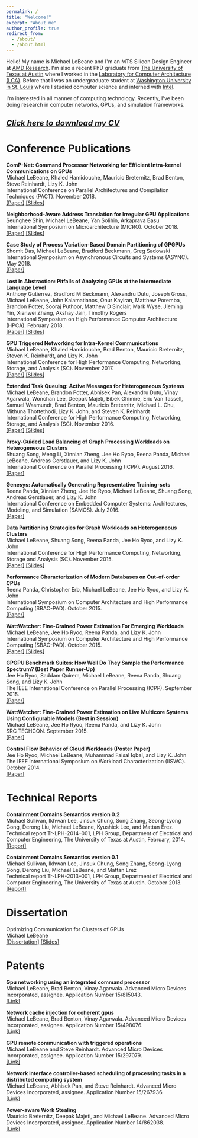 ```yaml
---
permalink: /
title: "Welcome!"
excerpt: "About me"
author_profile: true
redirect_from: 
  - /about/
  - /about.html
---
```


Hello!  My name is Michael LeBeane and I'm an MTS Silicon Design Engineer at [AMD Research](https://www.amd.com/en-us/who-we-are/corporate-information/research).  I'm also a recent PhD graduate from [The University of Texas at Austin](https://www.utexas.edu/) where I worked in the [Laboratory for Computer Architecture (LCA)](https://lca.ece.utexas.edu/).  Before that I was an undergraduate student at [Washington University in St. Louis](https://wustl.edu/) where I studied computer science and interned with [Intel](https://www.intel.com).

I'm interested in all manner of computing technology.  Recently, I've been doing research in computer networks, GPUs, and simulation frameworks.

## [**_Click here to download my CV_**](../files/lebeane_cv.pdf)  

Conference Publications
======
**ComP-Net: Command Processor Networking for Efficient Intra-kernel Communications on GPUs**  
Michael LeBeane, Khaled Hamidouche, Mauricio Breternitz, Brad Benton, Steve Reinhardt, Lizy K. John  
International Conference on Parallel Architectures and Compilation Techniques (PACT). November 2018.  
[\[Paper\]](../files/papers/pact_2018.pdf) [\[Slides\]](../files/slides/pact_2018.pdf)

**Neighborhood-Aware Address Translation for Irregular GPU Applications**  
Seunghee Shin, Michael LeBeane, Yan Solihin, Arkaprava Basu  
International Symposium on Microarchitecture (MICRO). October 2018.  
[\[Paper\]](../files/papers/micro_2018.pdf) [\[Slides\]](../files/slides/micro_2018.pdf)

**Case Study of Process Variation-Based Domain Partitioning of GPGPUs**  
Shomit Das, Michael LeBeane, Bradford Beckmann, Greg Sadowski  
International Symposium on Asynchronous Circuits and Systems (ASYNC). May 2018.  
[\[Paper\]](../files/papers/async_2018.pdf)

**Lost in Abstraction: Pitfalls of Analyzing GPUs at the Intermediate Language Level**  
Anthony Gutierrez, Bradford M Beckmann, Alexandru Dutu, Joseph Gross, Michael LeBeane, John Kalamatianos, Onur Kayiran, Matthew Poremba, Brandon Potter, Sooraj Puthoor, Matthew D Sinclair, Mark Wyse, Jieming Yin, Xianwei Zhang, Akshay Jain, Timothy Rogers  
International Symposium on High Performance Computer Architecture (HPCA). February 2018.  
[\[Paper\]](../files/papers/hpca_2017.pdf) [\[Slides\]](../files/slides/hpca_2017.pdf)

**GPU Triggered Networking for Intra-Kernel Communications**   
Michael LeBeane, Khaled Hamidouche, Brad Benton, Mauricio Breternitz, Steven K. Reinhardt, and Lizy K. John  
International Conference for High Performance Computing, Networking, Storage, and Analysis (SC). November 2017.  
[\[Paper\]](../files/papers/sc_2017.pdf) [\[Slides\]](../files/slides/sc_2017.pdf)

**Extended Task Queuing: Active Messages for Heterogeneous Systems**  
Michael LeBeane, Brandon Potter, Abhisek Pan, Alexandru Dutu, Vinay Agarwala, Wonchan Lee, Deepak Majeti, Bibek Ghimire, Eric Van Tassell, Samuel Wasmundt, Brad Benton, Mauricio Breternitz, Michael L. Chu, Mithuna Thottethodi, Lizy K. John, and Steven K. Reinhardt  
International Conference for High Performance Computing, Networking, Storage, and Analysis (SC). November 2016.  
[\[Paper\]](../files/papers/sc_2016.pdf) [\[Slides\]](../files/slides/sc_2016.pdf)

**Proxy-Guided Load Balancing of Graph Processing Workloads on Heterogeneous Clusters**  
Shuang Song, Meng Li, Xinnian Zheng, Jee Ho Ryoo, Reena Panda, Michael LeBeane, Andreas Gerstlauer, and Lizy K. John  
International Conference on Parallel Processing (ICPP). August 2016.  
[\[Paper\]](../files/papers/icpp_2016.pdf)

**Genesys: Automatically Generating Representative Training-sets**  
Reena Panda, Xinnian Zheng, Jee Ho Ryoo, Michael LeBeane, Shuang Song, Andreas Gerstlauer, and Lizy K. John  
International Conference on Embedded Computer Systems: Architectures, Modeling, and Simulation (SAMOS). July 2016.  
[\[Paper\]](../files/papers/samos_2016.pdf)

**Data Partitioning Strategies for Graph Workloads on Heterogeneous Clusters**  
Michael LeBeane, Shuang Song, Reena Panda, Jee Ho Ryoo, and Lizy K. John  
International Conference for High Performance Computing, Networking, Storage and Analysis (SC). November 2015.  
[\[Paper\]](../files/papers/sc_2015.pdf) [\[Slides\]](../files/slides/sc_2015.pdf)

**Performance Characterization of Modern Databases on Out-of-order CPUs**  
Reena Panda, Christopher Erb, Michael LeBeane, Jee Ho Ryoo, and Lizy K. John  
International Symposium on Computer Architecture and High Performance Computing (SBAC-PAD). October 2015.  
[\[Paper\]](../files/papers/sbacpad_2015.pdf)

**WattWatcher: Fine-Grained Power Estimation For Emerging Workloads**  
Michael LeBeane, Jee Ho Ryoo, Reena Panda, and Lizy K. John  
International Symposium on Computer Architecture and High Performance Computing (SBAC-PAD). October 2015.  
[\[Paper\]](../files/papers/wattwatcher.pdf) [\[Slides\]](../files/slides/wattwatcher.pdf)

**GPGPU Benchmark Suites: How Well Do They Sample the Performance Spectrum? (Best Paper Runner-Up)**  
Jee Ho Ryoo, Saddam Quirem, Michael LeBeane, Reena Panda, Shuang Song, and Lizy K. John  
The IEEE International Conference on Parallel Processing (ICPP). September 2015.  
[\[Paper\]](../files/papers/icpp_2015.pdf)

**WattWatcher: Fine-Grained Power Estimation on Live Multicore Systems Using Configurable Models (Best in Session)**  
Michael LeBeane, Jee Ho Ryoo, Reena Panda, and Lizy K. John  
SRC TECHCON. September 2015.  
[\[Paper\]](../files/papers/wattwatcher_techcon.pdf)

**Control Flow Behavior of Cloud Workloads (Poster Paper)**  
Jee Ho Ryoo, Michael LeBeane, Muhammad Faisal Iqbal, and Lizy K. John  
The IEEE International Symposium on Workload Characterization (IISWC). October 2014.  
[\[Paper\]](../files/papers/iiswc_2014.pdf)

Technical Reports
======
**Containment Domains Semantics version 0.2**  
Michael Sullivan, Ikhwan Lee, Jinsuk Chung, Song Zhang, Seong-Lyong Gong, Derong Liu, Michael LeBeane, Kyushick Lee, and Mattan Erez.  
Technical report Tr-LPH-2014–001, LPH Group, Department of Electrical and Computer Engineering, The University of Texas at Austin, February, 2014.  
[\[Report\]](../files/tech_reports/cd_semantics_v2.pdf)

**Containment Domains Semantics version 0.1**  
Michael Sullivan, Ikhwan Lee, Jinsuk Chung, Song Zhang, Seong-Lyong Gong, Derong Liu, Michael LeBeane, and Mattan Erez  
Technical report Tr-LPH-2013–001, LPH Group, Department of Electrical and Computer Engineering, The University of Texas at Austin. October 2013.  
[\[Report\]](../files/tech_reports/cd_semantics_v1.pdf)

Dissertation
======
Optimizing Communication for Clusters of GPUs  
Michael LeBeane  
[\[Dissertation\]](../files/papers/dissertation.pdf) [\[Slides\]](../files/slides/dissertation.pdf)

Patents
======
**Gpu networking using an integrated command processor**  
Michael LeBeane, Brad Benton, Vinay Agarwala. Advanced Micro Devices Incorporated, assignee. Application Number 15/815043.  
[\[Link\]](https://patents.google.com/patent/US20190146857A1/en)

**Network cache injection for coherent gpus**  
Michael LeBeane, Brad Benton, Vinay Agarwala. Advanced Micro Devices Incorporated, assignee. Application Number 15/498076.  
[\[Link\]](https://patents.google.com/patent/US20180314638A1/en)

**GPU remote communication with triggered operations**  
Michael LeBeane and Steve Reinhardt. Advanced Micro Devices Incorporated, assignee. Application Number 15/297079.  
[\[Link\]](https://patents.google.com/patent/US20180107627A1/en)

**Network interface controller-based scheduling of processing tasks in a distributed computing system**  
Michael LeBeane, Abhisek Pan, and Steve Reinhardt. Advanced Micro Devices Incorporated, assignee. Application Number 15/267936.  
[\[Link\]](https://patents.google.com/patent/US20180081715A1/en)

**Power-aware Work Stealing**  
Mauricio Breternitz, Deepak Majeti, and Michael LeBeane. Advanced Micro Devices Incorporated, assignee. Application Number 14/862038.  
[\[Link\]](https://patents.google.com/patent/US20170083382A1/en)
